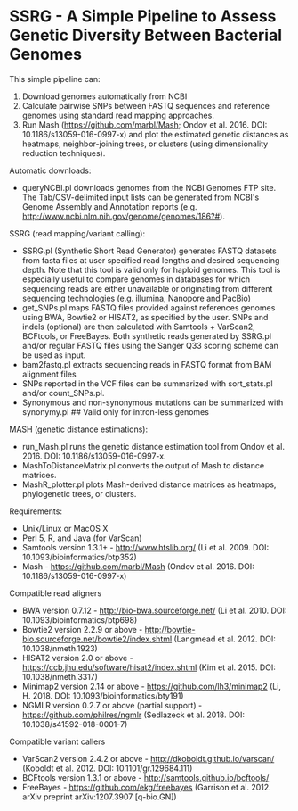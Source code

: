 # SSRG - A Simple Pipeline to Assess Genetic Diversity Between Bacterial Genomes

This simple pipeline can:
1)	Download genomes automatically from NCBI
2)	Calculate pairwise SNPs between FASTQ sequences and reference genomes using standard read mapping approaches.
3)	Run Mash (https://github.com/marbl/Mash; Ondov et al. 2016. DOI: 10.1186/s13059-016-0997-x) and plot the estimated genetic distances as heatmaps, neighbor-joining trees, or clusters (using dimensionality reduction techniques).

Automatic downloads:
- queryNCBI.pl downloads genomes from the NCBI Genomes FTP site. The Tab/CSV-delimited input lists can be generated from NCBI's Genome Assembly and Annotation reports (e.g. http://www.ncbi.nlm.nih.gov/genome/genomes/186?#).

SSRG (read mapping/variant calling):
-	SSRG.pl (Synthetic Short Read Generator) generates FASTQ datasets from fasta files at user specified read lengths and desired sequencing depth. Note that this tool is valid only for haploid genomes. This tool is especially useful to compare genomes in databases for which sequencing reads are either unavailable or originating from different sequencing technologies (e.g. illumina, Nanopore and PacBio)
-	get_SNPs.pl maps FASTQ files provided against references genomes using BWA, Bowtie2 or HISAT2, as specified by the user. SNPs and indels (optional) are then calculated with Samtools + VarScan2, BCFtools, or FreeBayes. Both synthetic reads generated by SSRG.pl and/or regular FASTQ files using the Sanger Q33 scoring scheme can be used as input.
-	bam2fastq.pl extracts sequencing reads in FASTQ format from BAM alignment files
-	SNPs reported in the VCF files can be summarized with sort_stats.pl and/or count_SNPs.pl.
-	Synonymous and non-synonymous mutations can be summarized with synonymy.pl ## Valid only for intron-less genomes 

MASH (genetic distance estimations):
-	run_Mash.pl runs the genetic distance estimation tool from Ondov et al. 2016. DOI: 10.1186/s13059-016-0997-x.
-	MashToDistanceMatrix.pl converts the output of Mash to distance matrices.
-	MashR_plotter.pl plots Mash-derived distance matrices as heatmaps, phylogenetic trees, or clusters.

Requirements:
- Unix/Linux or MacOS X
- Perl 5, R, and Java (for VarScan)
- Samtools version 1.3.1+ - http://www.htslib.org/ (Li et al. 2009. DOI: 10.1093/bioinformatics/btp352)
- Mash - https://github.com/marbl/Mash (Ondov et al. 2016. DOI: 10.1186/s13059-016-0997-x)

Compatible read aligners
- BWA version 0.7.12 - http://bio-bwa.sourceforge.net/ (Li et al. 2010. DOI: 10.1093/bioinformatics/btp698)
- Bowtie2 version 2.2.9 or above - http://bowtie-bio.sourceforge.net/bowtie2/index.shtml (Langmead et al. 2012. DOI: 10.1038/nmeth.1923)
- HISAT2 version 2.0 or above - https://ccb.jhu.edu/software/hisat2/index.shtml (Kim et al. 2015. DOI: 10.1038/nmeth.3317)
- Minimap2 version 2.14 or above - https://github.com/lh3/minimap2 (Li, H. 2018. DOI: 10.1093/bioinformatics/bty191)
- NGMLR version 0.2.7 or above (partial support) - https://github.com/philres/ngmlr (Sedlazeck et al. 2018. DOI: 10.1038/s41592-018-0001-7)

Compatible variant callers
- VarScan2 version 2.4.2 or above - http://dkoboldt.github.io/varscan/ (Koboldt et al. 2012. DOI: 10.1101/gr.129684.111)
- BCFtools version 1.3.1 or above - http://samtools.github.io/bcftools/
- FreeBayes - https://github.com/ekg/freebayes (Garrison et al. 2012. arXiv preprint arXiv:1207.3907 [q-bio.GN])
